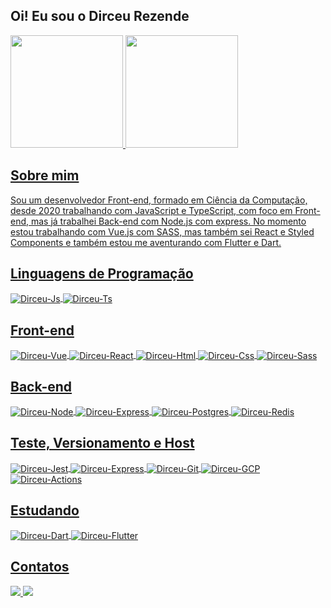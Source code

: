 ## Oi! Eu sou o Dirceu Rezende
<div>
  <a href="https://github.com/DirceuRezende">
  <img height="180em" src="https://github-readme-stats.vercel.app/api?username=DirceuRezende&show_icons=true&theme=dracula&include_all_commits=true&count_private=true&&hide=contribs,prs,issues"/>
  <img height="180em" src="https://github-readme-stats.vercel.app/api/top-langs/?username=DirceuRezende&layout=compact&langs_count=7&theme=dracula"/>
</div>

## Sobre mim
Sou um desenvolvedor Front-end, formado em Ciência da Computação, desde 2020 trabalhando com JavaScript e TypeScript, com foco em Front-end, mas já trabalhei Back-end com Node.js com express.
No momento estou trabalhando com Vue.js com SASS, mas também sei React e Styled Components e também estou me aventurando com Flutter e Dart.

## Linguagens de Programação
<div>
 <img align="center" alt="Dirceu-Js" src="https://img.shields.io/badge/JavaScript-323330?style=for-the-badge&logo=javascript&logoColor=F7DF1E">
 <img align="center" alt="Dirceu-Ts"  src="https://img.shields.io/badge/TypeScript-007ACC?style=for-the-badge&logo=typescript&logoColor=white">
</div>
 
## Front-end
<div>
  <img align="center" alt="Dirceu-Vue" src="https://img.shields.io/badge/Vue.js-35495E?style=for-the-badge&logo=vue.js&logoColor=4FC08D">
  <img align="center" alt="Dirceu-React"  src="https://img.shields.io/badge/React-20232A?style=for-the-badge&logo=react&logoColor=61DAFB"> 
  <img align="center" alt="Dirceu-Html" src="https://img.shields.io/badge/HTML5-E34F26?style=for-the-badge&logo=html5&logoColor=white">
  <img align="center" alt="Dirceu-Css"  src="https://img.shields.io/badge/CSS3-1572B6?style=for-the-badge&logo=css3&logoColor=white">
  <img align="center" alt="Dirceu-Sass"  src="https://img.shields.io/badge/Sass-CC6699?style=for-the-badge&logo=sass&logoColor=white">
</div>

## Back-end
<div>
  <img align="center" alt="Dirceu-Node" src="https://img.shields.io/badge/Node.js-43853D?style=for-the-badge&logo=node.js&logoColor=white">
  <img align="center" alt="Dirceu-Express"  src="https://img.shields.io/badge/Express.js-404D59?style=for-the-badge">
  <img align="center" alt="Dirceu-Postgres"  src="https://img.shields.io/badge/PostgreSQL-316192?style=for-the-badge&logo=postgresql&logoColor=white">
  <img align="center" alt="Dirceu-Redis" src="https://img.shields.io/badge/redis-%23DD0031.svg?&style=for-the-badge&logo=redis&logoColor=white">
</div>

## Teste, Versionamento e Host
<div>
  <img align="center" alt="Dirceu-Jest" src="https://img.shields.io/badge/Jest-323330?style=for-the-badge&logo=Jest&logoColor=white">
  <img align="center" alt="Dirceu-Express"  src="https://img.shields.io/badge/testing%20library-323330?style=for-the-badge&logo=testing-library&logoColor=red">
  <img align="center" alt="Dirceu-Git"  src="https://img.shields.io/badge/GIT-E44C30?style=for-the-badge&logo=git&logoColor=white">
  <img align="center" alt="Dirceu-GCP"  src="https://img.shields.io/badge/Google_Cloud-4285F4?style=for-the-badge&logo=google-cloud&logoColor=white">
  <img align="center" alt="Dirceu-Actions"  src="https://img.shields.io/badge/GitHub_Actions-2088FF?style=for-the-badge&logo=github-actions&logoColor=white">
</div>

## Estudando
<div>
  <img align="center" alt="Dirceu-Dart" src="https://img.shields.io/badge/Dart-0175C2?style=for-the-badge&logo=dart&logoColor=white">
  <img align="center" alt="Dirceu-Flutter" src="https://img.shields.io/badge/Flutter-02569B?style=for-the-badge&logo=flutter&logoColor=white">
</div>  

## Contatos
<div> 
  <a href = "mailto:dirceu.srezende@gmail.com"><img src="https://img.shields.io/badge/-Gmail-%23333?style=for-the-badge&logo=gmail&logoColor=white" target="_blank">     </a>
  <a href="https://www.linkedin.com/in/dirceu-rezende-23ba3a208" target="_blank"><img src="https://img.shields.io/badge/LinkedIn-0077B5?style=for-the-badge&logo=linkedin&logoColor=white" target="_blank"></a> 
</div>

